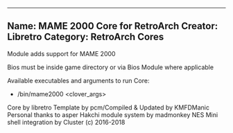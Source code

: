 -----------------------
Name: MAME 2000 Core for RetroArch
Creator: Libretro
Category: RetroArch Cores
-----------------------

Module adds support for MAME 2000

Bios must be inside game directory or via Bios Module where applicable

Available executables and arguments to run Core:
- /bin/mame2000 <rom> <clover_args>

Core by libretro
Template by pcm/Compiled & Updated by KMFDManic
Personal thanks to asper
Hakchi module system by madmonkey
NES Mini shell integration by Cluster
(c) 2016-2018
